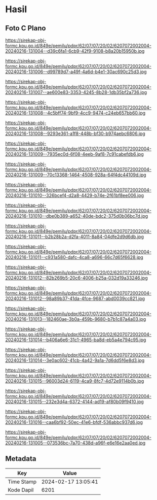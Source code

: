 # Hasil

## Foto C Plano

https://sirekap-obj-formc.kpu.go.id/849e/pemilu/pdpr/62/07/07/20/02/6207072002004-20240216-131004--d39c6fa1-6cb9-42f9-9108-b8a20b15950b.jpg

https://sirekap-obj-formc.kpu.go.id/849e/pemilu/pdpr/62/07/07/20/02/6207072002004-20240216-131006--d99789d7-a49f-4a6d-b4e1-30ac690c25d3.jpg

https://sirekap-obj-formc.kpu.go.id/849e/pemilu/pdpr/62/07/07/20/02/6207072002004-20240216-131007--ae600e83-3353-4245-8b28-1db35bf2a736.jpg

https://sirekap-obj-formc.kpu.go.id/849e/pemilu/pdpr/62/07/07/20/02/6207072002004-20240216-131008--4c5bff74-9bf9-4cc9-9474-c24eb657bb60.jpg

https://sirekap-obj-formc.kpu.go.id/849e/pemilu/pdpr/62/07/07/20/02/6207072002004-20240216-131008--9293e361-a1f8-448b-bf30-b974aebc6806.jpg

https://sirekap-obj-formc.kpu.go.id/849e/pemilu/pdpr/62/07/07/20/02/6207072002004-20240216-131009--7935ec0d-6f08-4eeb-9af8-7c91cabefdb6.jpg

https://sirekap-obj-formc.kpu.go.id/849e/pemilu/pdpr/62/07/07/20/02/6207072002004-20240216-131009--70c13368-1464-4508-928a-64f4dc44109d.jpg

https://sirekap-obj-formc.kpu.go.id/849e/pemilu/pdpr/62/07/07/20/02/6207072002004-20240216-131010--326bcef4-d2a8-4429-b74e-2f61bf8ee006.jpg

https://sirekap-obj-formc.kpu.go.id/849e/pemilu/pdpr/62/07/07/20/02/6207072002004-20240216-131010--dbe0b389-a652-40de-bdc2-375d0b06bc7d.jpg

https://sirekap-obj-formc.kpu.go.id/849e/pemilu/pdpr/62/07/07/20/02/6207072002004-20240216-131011--b2b28b2a-d2fa-4011-8a84-04dfe2d9d6db.jpg

https://sirekap-obj-formc.kpu.go.id/849e/pemilu/pdpr/62/07/07/20/02/6207072002004-20240216-131011--c931a580-dafc-4ca8-a696-66c7d65f6628.jpg

https://sirekap-obj-formc.kpu.go.id/849e/pemilu/pdpr/62/07/07/20/02/6207072002004-20240216-131012--82b269b5-20c6-4006-b25a-032d19a33246.jpg

https://sirekap-obj-formc.kpu.go.id/849e/pemilu/pdpr/62/07/07/20/02/6207072002004-20240216-131012--98a89b37-41da-4fce-9687-abd0039cc821.jpg

https://sirekap-obj-formc.kpu.go.id/849e/pemilu/pdpr/62/07/07/20/02/6207072002004-20240216-131013--182460ae-3b0a-459b-9680-b7b1c87a4a03.jpg

https://sirekap-obj-formc.kpu.go.id/849e/pemilu/pdpr/62/07/07/20/02/6207072002004-20240216-131014--b406a6e6-31c1-4965-ba8d-eb5a4e794c95.jpg

https://sirekap-obj-formc.kpu.go.id/849e/pemilu/pdpr/62/07/07/20/02/6207072002004-20240216-131014--3e0ac602-41cb-4a42-9a1a-7d6dd5f6e8d3.jpg

https://sirekap-obj-formc.kpu.go.id/849e/pemilu/pdpr/62/07/07/20/02/6207072002004-20240216-131015--96003d24-6119-4ca9-8fc7-4d72e9114b0b.jpg

https://sirekap-obj-formc.kpu.go.id/849e/pemilu/pdpr/62/07/07/20/02/6207072002004-20240216-131015--232e3d4a-6372-4144-ad19-af80b09f9410.jpg

https://sirekap-obj-formc.kpu.go.id/849e/pemilu/pdpr/62/07/07/20/02/6207072002004-20240216-131016--caa6bf92-50ec-41e6-bfdf-536abbc937d6.jpg

https://sirekap-obj-formc.kpu.go.id/849e/pemilu/pdpr/62/07/07/20/02/6207072002004-20240216-131005--073536bc-7a70-438d-a96f-e6e16e2aa0ed.jpg


## Metadata

| Key        | Value               |
| ---------- | ------------------- |
| Time Stamp | 2024-02-17 13:05:41 |
| Kode Dapil | 6201                |



